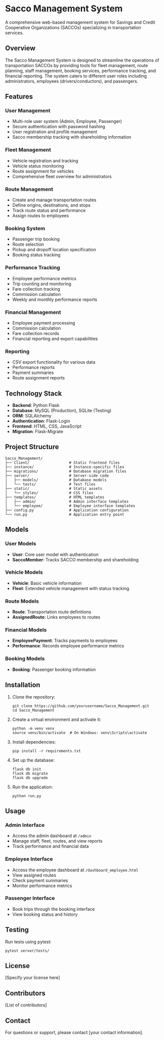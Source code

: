 # Sacco Management System

A comprehensive web-based management system for Savings and Credit Cooperative Organizations (SACCOs) specializing in transportation services.

## Overview

The Sacco Management System is designed to streamline the operations of transportation SACCOs by providing tools for fleet management, route planning, staff management, booking services, performance tracking, and financial reporting. The system caters to different user roles including administrators, employees (drivers/conductors), and passengers.

## Features

### User Management
- Multi-role user system (Admin, Employee, Passenger)
- Secure authentication with password hashing
- User registration and profile management
- Sacco membership tracking with shareholding information

### Fleet Management
- Vehicle registration and tracking
- Vehicle status monitoring
- Route assignment for vehicles
- Comprehensive fleet overview for administrators

### Route Management
- Create and manage transportation routes
- Define origins, destinations, and stops
- Track route status and performance
- Assign routes to employees

### Booking System
- Passenger trip booking
- Route selection
- Pickup and dropoff location specification
- Booking status tracking

### Performance Tracking
- Employee performance metrics
- Trip counting and monitoring
- Fare collection tracking
- Commission calculation
- Weekly and monthly performance reports

### Financial Management
- Employee payment processing
- Commission calculation
- Fare collection records
- Financial reporting and export capabilities

### Reporting
- CSV export functionality for various data
- Performance reports
- Payment summaries
- Route assignment reports

## Technology Stack

- **Backend**: Python Flask
- **Database**: MySQL (Production), SQLite (Testing)
- **ORM**: SQLAlchemy
- **Authentication**: Flask-Login
- **Frontend**: HTML, CSS, JavaScript
- **Migration**: Flask-Migrate

## Project Structure

```
Sacco_Management/
├── Client/                  # Static frontend files
├── instance/                # Instance-specific files
├── migrations/              # Database migration files
├── server/                  # Server-side code
│   ├── models/              # Database models
│   └── tests/               # Test files
├── static/                  # Static assets
│   └── styles/              # CSS files
├── templates/               # HTML templates
│   ├── admin/               # Admin interface templates
│   └── employee/            # Employee interface templates
├── config.py                # Application configuration
└── run.py                   # Application entry point
```

## Models

### User Models
- **User**: Core user model with authentication
- **SaccoMember**: Tracks SACCO membership and shareholding

### Vehicle Models
- **Vehicle**: Basic vehicle information
- **Fleet**: Extended vehicle management with status tracking

### Route Models
- **Route**: Transportation route definitions
- **AssignedRoute**: Links employees to routes

### Financial Models
- **EmployeePayment**: Tracks payments to employees
- **Performance**: Records employee performance metrics

### Booking Models
- **Booking**: Passenger booking information

## Installation

1. Clone the repository:
   ```
   git clone https://github.com/yourusername/Sacco_Management.git
   cd Sacco_Management
   ```

2. Create a virtual environment and activate it:
   ```
   python -m venv venv
   source venv/bin/activate  # On Windows: venv\Scripts\activate
   ```

3. Install dependencies:
   ```
   pip install -r requirements.txt
   ```

4. Set up the database:
   ```
   flask db init
   flask db migrate
   flask db upgrade
   ```

5. Run the application:
   ```
   python run.py
   ```

## Usage

### Admin Interface
- Access the admin dashboard at `/admin`
- Manage staff, fleet, routes, and view reports
- Track performance and financial data

### Employee Interface
- Access the employee dashboard at `/dashboard_employee.html`
- View assigned routes
- Check payment summaries
- Monitor performance metrics

### Passenger Interface
- Book trips through the booking interface
- View booking status and history

## Testing

Run tests using pytest:
```
pytest server/tests/
```

## License

[Specify your license here]

## Contributors

[List of contributors]

## Contact

For questions or support, please contact [your contact information].